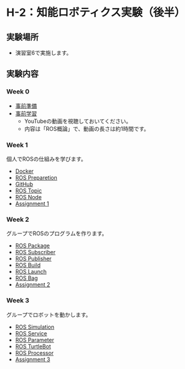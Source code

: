 # H-2：知能ロボティクス実験（後半）

## 実験場所
- 演習室6で実施します。

## 実験内容

### Week 0
- [事前準備](https://stl-apu.github.io/laboratory_experiments/preparetion)
- [事前学習](https://youtu.be/-cXh0QW575M)
    - YouTubeの動画を視聴しておいてください。
    - 内容は「ROS概論」で、動画の長さは約1時間です。

### Week 1
個人でROSの仕組みを学びます。
- [Docker](https://stl-apu.github.io/laboratory_experiments/docker)
- [ROS Preparetion](https://stl-apu.github.io/laboratory_experiments/ros_preparetion)
- [GitHub](https://stl-apu.github.io/laboratory_experiments/github)
- [ROS Topic](https://stl-apu.github.io/laboratory_experiments/ros_topic)
- [ROS Node](https://stl-apu.github.io/laboratory_experiments/ros_node)
- [Assignment 1](https://stl-apu.github.io/laboratory_experiments/assignment1)

### Week 2
グループでROSのプログラムを作ります。
- [ROS Package](https://stl-apu.github.io/laboratory_experiments/ros_package)
- [ROS Subscriber](https://stl-apu.github.io/laboratory_experiments/ros_subscriber)
- [ROS Publisher](https://stl-apu.github.io/laboratory_experiments/ros_publisher)
- [ROS Build](https://stl-apu.github.io/laboratory_experiments/ros_build)
- [ROS Launch](https://stl-apu.github.io/laboratory_experiments/ros_launch)
- [ROS Bag](https://stl-apu.github.io/laboratory_experiments/ros_bag)
- [Assignment 2](https://stl-apu.github.io/laboratory_experiments/assignment2)

### Week 3
グループでロボットを動かします。
- [ROS Simulation](https://stl-apu.github.io/laboratory_experiments/ros_simulation)
- [ROS Service](https://stl-apu.github.io/laboratory_experiments/ros_service)
- [ROS Parameter](https://stl-apu.github.io/laboratory_experiments/ros_parameter)
- [ROS TurtleBot](https://stl-apu.github.io/laboratory_experiments/ros_turtlebot)
- [ROS Processor](https://stl-apu.github.io/laboratory_experiments/ros_processor)
- [Assignment 3](https://stl-apu.github.io/laboratory_experiments/assignment3)

